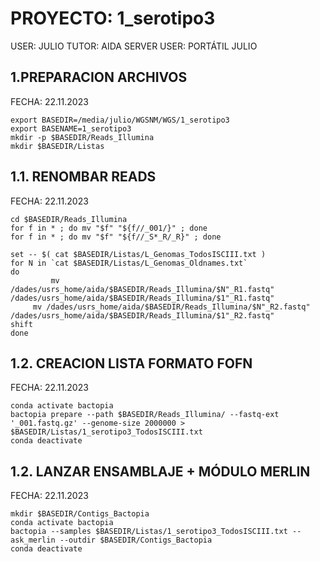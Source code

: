 # PROYECTO: 1_serotipo3

USER: JULIO 
TUTOR: AIDA 
SERVER USER: PORTÁTIL JULIO

## 1.PREPARACION ARCHIVOS
FECHA: 22.11.2023

	export BASEDIR=/media/julio/WGSNM/WGS/1_serotipo3
	export BASENAME=1_serotipo3
	mkdir -p $BASEDIR/Reads_Illumina
	mkdir $BASEDIR/Listas
 
## 1.1. RENOMBAR READS
FECHA: 22.11.2023

	cd $BASEDIR/Reads_Illumina
	for f in * ; do mv "$f" "${f//_001/}" ; done
	for f in * ; do mv "$f" "${f//_S*_R/_R}" ; done

	set -- $( cat $BASEDIR/Listas/L_Genomas_TodosISCIII.txt )
	for N in `cat $BASEDIR/Listas/L_Genomas_Oldnames.txt`
	do
    		 mv /dades/usrs_home/aida/$BASEDIR/Reads_Illumina/$N"_R1.fastq" /dades/usrs_home/aida/$BASEDIR/Reads_Illumina/$1"_R1.fastq"
   		 mv /dades/usrs_home/aida/$BASEDIR/Reads_Illumina/$N"_R2.fastq" /dades/usrs_home/aida/$BASEDIR/Reads_Illumina/$1"_R2.fastq"
	shift
	done
 

## 1.2. CREACION LISTA FORMATO FOFN
FECHA: 22.11.2023

 	conda activate bactopia
	bactopia prepare --path $BASEDIR/Reads_Illumina/ --fastq-ext '_001.fastq.gz' --genome-size 2000000 > $BASEDIR/Listas/1_serotipo3_TodosISCIII.txt
 	conda deactivate

## 1.2. LANZAR ENSAMBLAJE + MÓDULO MERLIN
FECHA: 22.11.2023

	mkdir $BASEDIR/Contigs_Bactopia
	conda activate bactopia
	bactopia --samples $BASEDIR/Listas/1_serotipo3_TodosISCIII.txt --ask_merlin --outdir $BASEDIR/Contigs_Bactopia
	conda deactivate
